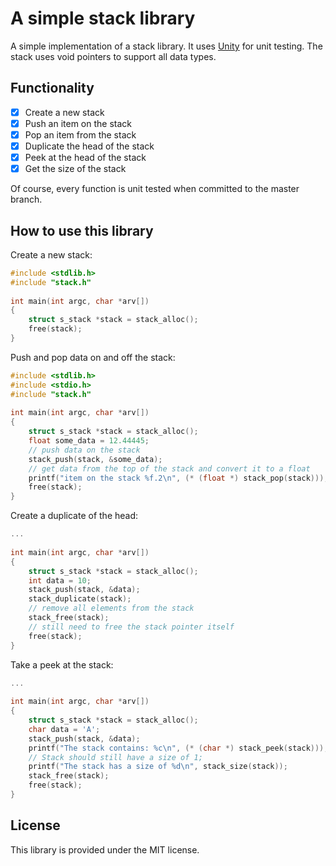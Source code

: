 # A simple stack library

A simple implementation of a stack library. It uses [Unity](http://www.throwtheswitch.org/unity)
for unit testing. The stack uses void pointers to support all data types.

## Functionality

* [x] Create a new stack
* [x] Push an item on the stack
* [x] Pop an item from the stack
* [x] Duplicate the head of the stack
* [x] Peek at the head of the stack
* [x] Get the size of the stack

Of course, every function is unit tested when committed to the master branch.

## How to use this library

Create a new stack:
```c
#include <stdlib.h>
#include "stack.h"
  
int main(int argc, char *arv[])
{
    struct s_stack *stack = stack_alloc();
    free(stack);
}
```

Push and pop data on and off the stack:
```c
#include <stdlib.h>
#include <stdio.h>
#include "stack.h"
  
int main(int argc, char *arv[])
{
    struct s_stack *stack = stack_alloc();
    float some_data = 12.44445;
    // push data on the stack
    stack_push(stack, &some_data);
    // get data from the top of the stack and convert it to a float
    printf("item on the stack %f.2\n", (* (float *) stack_pop(stack)));
    free(stack);
}
```

Create a duplicate of the head:
```c
...
  
int main(int argc, char *arv[])
{
    struct s_stack *stack = stack_alloc();
    int data = 10;
    stack_push(stack, &data);
    stack_duplicate(stack);
    // remove all elements from the stack
    stack_free(stack);
    // still need to free the stack pointer itself
    free(stack);
}
```

Take a peek at the stack:
```c
...
  
int main(int argc, char *arv[])
{
    struct s_stack *stack = stack_alloc();
    char data = 'A';
    stack_push(stack, &data);
    printf("The stack contains: %c\n", (* (char *) stack_peek(stack)));
    // Stack should still have a size of 1;
    printf("The stack has a size of %d\n", stack_size(stack));
    stack_free(stack);
    free(stack);
}
```

## License

This library is provided under the MIT license.
